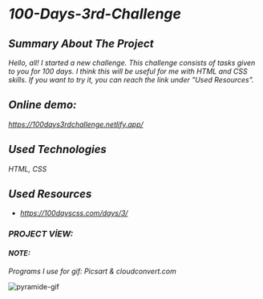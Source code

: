 # *100-Days-3rd-Challenge*

## *Summary About The Project*
*Hello, all! 
I started a new challenge. This challenge consists of tasks given to you for 100 days. I think this will be useful for me with HTML and CSS skills. If you want to try it, you can reach the link under "Used Resources".*

## *Online demo:*
*https://100days3rdchallenge.netlify.app/*

## *Used Technologies*
*HTML, CSS*

## *Used Resources*
* *https://100dayscss.com/days/3/*

### *PROJECT VİEW:*

#### *NOTE:* 
*Programs I use for gif: Picsart & cloudconvert.com*

![pyramide-gif](https://user-images.githubusercontent.com/63058707/135729294-1350bf19-99d7-4b9a-b751-9eb2789e2028.gif)
